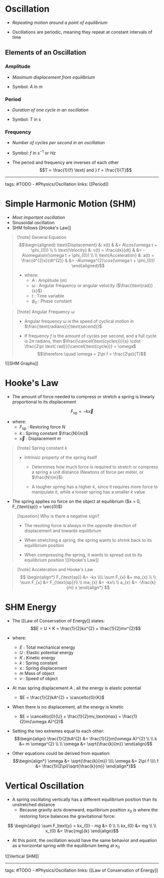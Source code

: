 # Oscillation
- *Repeating motion around a point of equilibrium*

- Oscillations are periodic, meaning they repeat at constant intervals of time

## Elements of an Oscillation

### Amplitude
- *Maximum displacement from equilibrium*

- Symbol: $A$ in $m$

### Period
- *Duration of one cycle in an oscillation*

- Symbol: $T$ in $s$

### Frequency
- *Number of cycles per second in an oscillation*
- Symbol: $f$ in $s^{-1}$ or $Hz$

- The period and frequency are inverses of each other
$$T = \frac{1}{f} \text{ and } f = \frac{1}{T}$$

---
tags: #TODO - #Physics/Oscillation 
links: [[Period]]


# Simple Harmonic Motion (SHM)
- *Most important oscillation*
- Sinusoidal oscillation
- SHM follows [[Hooke's Law]]

> [!note] General Equation
> $$\begin{aligned}
\text{Displacement} &: x(t) & &= A\cos(\omega t + \phi_{0}) \\ \\
\text{Velocity} &: v(t) = \frac{dx}{dt} & &= -A\omega\sin(\omega t + \phi_{0}) \\ \\
\text{Acceleration} &: a(t) = \frac{d^{2}x}{dt^{2}} & &= -A\omega^{2}\cos(\omega t + \phi_{0})
\end{aligned}$$
> - where:
>	- $A$ : Amplitude ($m$)
>	- $\omega$ : Angular frequency or angular velocity ($\frac{\text{rad}}{s}$)
>	- $t$ : Time variable
>	- $\phi_{0}$ : Phase constant

> [!note] Angular Frequency $\omega$
> - Angular frequency $\omega$ is the speed of cyclical motion in $\frac{\text{radians}}{\text{second}}$
>
> - If frequency $f$ is the amount of cycles per second, and a full cycle is $2\pi$ radians, then $\frac{\cancel{\text{cycles}}}{s} \cdot \frac{2\pi \text{ rad}}{\cancel{\text{cycle}}} = \omega$
> $$\therefore \quad \omega = 2\pi f = \frac{2\pi}{T}$$

![[SHM Graphs]]


# Hooke's Law
- The amount of force needed to compress or stretch a spring is linearly proportional to its displacement

$$F_{\text{sp}} = -k\vec{x}$$
- where:
	- $F_{\text{sp}}$ : Restoring force $N$
	- $k$ : Spring constant $\frac{N}{m}$
	- $\vec{x}$ : Displacement $m$

> [!note] Spring constant $k$
> - Intrinsic property of the spring itself
> 	- Determines how much force is required to stretch or compress a spring a unit distance (Newtons of force per meter, or $\frac{N}{m}$)
> 	
> 	- A tougher spring has a higher $k$, since it requires more force to manipulate it, while a looser spring has a smaller $k$ value

- The spring applies no force on the object at equilibrium ($x = 0, F_{\text{sp}} = \vec{0}$)

> [!question] Why is there a negative sign?
> - The resoting force is always in the opposite direction of displacement and towards equilibrium
> 
> - When stretching a spring, the spring wants to shrink back to its equilibrium position
> - When compressing the spring, it wants to spread out to its equilibrium position
> ![[Hooke's Law]]

>[!note] Acceleration and Hooke's Law
>$$ \begin{align*}
F_{\text{sp}} &= -kx \\\\
\sum F_{x} &= ma_{x} \\ \\
\sum F_{x} &= F_{\text{sp}}\\ \\
ma_{x} &= -kx\\ \\
a_{x} &= -\frac{k}{m} x
\end{align*} $$

# SHM Energy
- The [[Law of Conservation of Energy]] states:
$$E = U + K = \frac{1}{2}kx^{2} + \frac{1}{2}mv^{2}$$
- where:
	- $E$ : Total mechanical energy
	- $U$ : Elastic potential energy
	- $K$ : Kinetic energy
	- $k$ : Spring constant
	- $x$ : Spring displacement
	- $m$ Mass of object
	- $v$ : Speed of object

- At max spring displacement $A$ , all the energy is elastic potential
	- $E = \frac{1}{2}kA^{2} + \cancelto{0}{K}$
- When there is no displacement, all the energy is kinetic
	- $E = \cancelto{0}{U} + \frac{1}{2}mv_\text{max} = \frac{1}{2}m(\omega A)^{2}$

- Setting the two extremes equal to each other:
$$\begin{align}
\frac{1}{2}kA^{2} &= \frac{1}{2}m(\omega A)^{2} \\ \\
k &= m \omega^{2} \\ \\
\omega &= \sqrt{\frac{k}{m}}
\end{align}$$

- Other equations could be derived from equation:
$$\begin{align*}
\omega &= \sqrt{\frac{k}{m}} \\\\
\omega &= 2\pi f \\\\
f &= \frac{1}{2\pi}\sqrt{\frac{k}{m}}
\end{align*}$$


# Vertical Oscillation
- A spring oscillating vertically has a different equilibrium position than its unstretched distance
	- Because gravity acts downward, equilibrium position $x_{0}$ is where the restoring force balances the gravitational force: 

$$
\begin{align}
\sum F_\text{y} = kx_{0} - mg &= 0 \\ \\
kx_{0} &= mg \\ \\
x_{0} &= \frac{mg}{k}
\end{align}$$

- At this point, the oscillation would have the same behavior and equation as a horizontal spring with the equilibrium being at $x_{0}$

![[Vertical SHM]]

---
tags: #TODO - #Physics/Oscillation 
links: [[Law of Conservation of Energy]]
